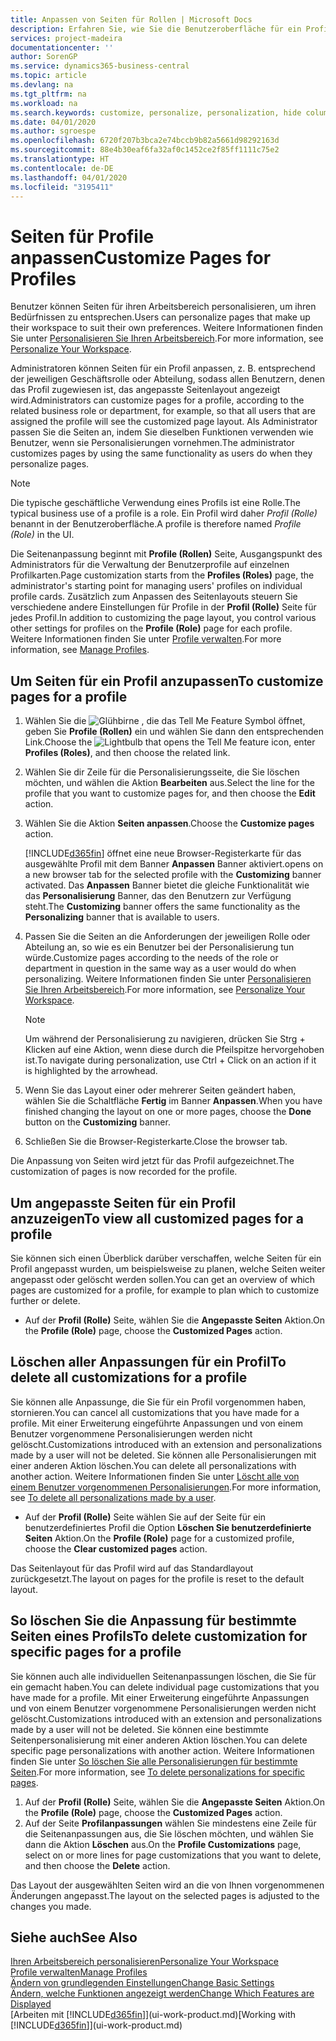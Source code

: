 ```yaml
---
title: Anpassen von Seiten für Rollen | Microsoft Docs
description: Erfahren Sie, wie Sie die Benutzeroberfläche für ein Profil (eine Rolle) anpassen, sodass allen Benutzern, die diese Rolle zugewiesen haben, ein benutzerdefinierter Arbeitsbereich angezeigt wird.
services: project-madeira
documentationcenter: ''
author: SorenGP
ms.service: dynamics365-business-central
ms.topic: article
ms.devlang: na
ms.tgt_pltfrm: na
ms.workload: na
ms.search.keywords: customize, personalize, personalization, hide columns, remove fields, move fields
ms.date: 04/01/2020
ms.author: sgroespe
ms.openlocfilehash: 6720f207b3bca2e74bccb9b82a5661d98292163d
ms.sourcegitcommit: 88e4b30eaf6fa32af0c1452ce2f85ff1111c75e2
ms.translationtype: HT
ms.contentlocale: de-DE
ms.lasthandoff: 04/01/2020
ms.locfileid: "3195411"
---
```

# <a name="customize-pages-for-profiles"></a><span data-ttu-id="79063-103">Seiten für Profile anpassen</span><span class="sxs-lookup"><span data-stu-id="79063-103">Customize Pages for Profiles</span></span>
<span data-ttu-id="79063-104">Benutzer können Seiten für ihren Arbeitsbereich personalisieren, um ihren Bedürfnissen zu entsprechen.</span><span class="sxs-lookup"><span data-stu-id="79063-104">Users can personalize pages that make up their workspace to suit their own preferences.</span></span> <span data-ttu-id="79063-105">Weitere Informationen finden Sie unter [Personalisieren Sie Ihren Arbeitsbereich](ui-personalization-user.md).</span><span class="sxs-lookup"><span data-stu-id="79063-105">For more information, see [Personalize Your Workspace](ui-personalization-user.md).</span></span>

<span data-ttu-id="79063-106">Administratoren können Seiten für ein Profil anpassen, z. B. entsprechend der jeweiligen Geschäftsrolle oder Abteilung, sodass allen Benutzern, denen das Profil zugewiesen ist, das angepasste Seitenlayout angezeigt wird.</span><span class="sxs-lookup"><span data-stu-id="79063-106">Administrators can customize pages for a profile, according to the related business role or department, for example, so that all users that are assigned the profile will see the customized page layout.</span></span> <span data-ttu-id="79063-107">Als Administrator passen Sie die Seiten an, indem Sie dieselben Funktionen verwenden wie Benutzer, wenn sie Personalisierungen vornehmen.</span><span class="sxs-lookup"><span data-stu-id="79063-107">The administrator customizes pages by using the same functionality as users do when they personalize pages.</span></span>

> [!NOTE]
> <span data-ttu-id="79063-108">Die typische geschäftliche Verwendung eines Profils ist eine Rolle.</span><span class="sxs-lookup"><span data-stu-id="79063-108">The typical business use of a profile is a role.</span></span> <span data-ttu-id="79063-109">Ein Profil wird daher *Profil (Rolle)* benannt in der Benutzeroberfläche.</span><span class="sxs-lookup"><span data-stu-id="79063-109">A profile is therefore named *Profile (Role)* in the UI.</span></span>

<span data-ttu-id="79063-110">Die Seitenanpassung beginnt mit **Profile (Rollen)** Seite, Ausgangspunkt des Administrators für die Verwaltung der Benutzerprofile auf einzelnen Profilkarten.</span><span class="sxs-lookup"><span data-stu-id="79063-110">Page customization starts from the **Profiles (Roles)** page, the administrator's starting point for managing users' profiles on individual profile cards.</span></span> <span data-ttu-id="79063-111">Zusätzlich zum Anpassen des Seitenlayouts steuern Sie verschiedene andere Einstellungen für Profile in der **Profil (Rolle)** Seite für jedes Profil.</span><span class="sxs-lookup"><span data-stu-id="79063-111">In addition to customizing the page layout, you control various other settings for profiles on the **Profile (Role)** page for each profile.</span></span> <span data-ttu-id="79063-112">Weitere Informationen finden Sie unter [Profile verwalten](admin-users-profiles-roles.md).</span><span class="sxs-lookup"><span data-stu-id="79063-112">For more information, see [Manage Profiles](admin-users-profiles-roles.md).</span></span>

## <a name="to-customize-pages-for-a-profile"></a><span data-ttu-id="79063-113">Um Seiten für ein Profil anzupassen</span><span class="sxs-lookup"><span data-stu-id="79063-113">To customize pages for a profile</span></span>
1. <span data-ttu-id="79063-114">Wählen Sie die ![Glühbirne , die das Tell Me Feature](media/ui-search/search_small.png "Sagen Sie mir, was Sie tun wollen") Symbol öffnet, geben Sie **Profile (Rollen)** ein und wählen Sie dann den entsprechenden Link.</span><span class="sxs-lookup"><span data-stu-id="79063-114">Choose the ![Lightbulb that opens the Tell Me feature](media/ui-search/search_small.png "Tell me what you want to do") icon, enter **Profiles (Roles)**, and then choose the related link.</span></span>
2. <span data-ttu-id="79063-115">Wählen Sie dir Zeile für die Personalisierungsseite, die Sie löschen möchten, und wählen die Aktion **Bearbeiten** aus.</span><span class="sxs-lookup"><span data-stu-id="79063-115">Select the line for the profile that you want to customize pages for, and then choose the **Edit** action.</span></span>
3. <span data-ttu-id="79063-116">Wählen Sie die Aktion **Seiten anpassen**.</span><span class="sxs-lookup"><span data-stu-id="79063-116">Choose the **Customize pages** action.</span></span>

    [!INCLUDE[d365fin](includes/d365fin_md.md)] <span data-ttu-id="79063-117">öffnet eine neue Browser-Registerkarte für das ausgewählte Profil mit dem Banner **Anpassen** Banner aktiviert.</span><span class="sxs-lookup"><span data-stu-id="79063-117">opens on a new browser tab for the selected profile with the **Customizing** banner activated.</span></span> <span data-ttu-id="79063-118">Das **Anpassen** Banner bietet die gleiche Funktionalität wie das **Personalisierung** Banner, das den Benutzern zur Verfügung steht.</span><span class="sxs-lookup"><span data-stu-id="79063-118">The **Customizing** banner offers the same functionality as the **Personalizing** banner that is available to users.</span></span>

4. <span data-ttu-id="79063-119">Passen Sie die Seiten an die Anforderungen der jeweiligen Rolle oder Abteilung an, so wie es ein Benutzer bei der Personalisierung tun würde.</span><span class="sxs-lookup"><span data-stu-id="79063-119">Customize pages according to the needs of the role or department in question in the same way as a user would do when personalizing.</span></span> <span data-ttu-id="79063-120">Weitere Informationen finden Sie unter [Personalisieren Sie Ihren Arbeitsbereich](ui-personalization-user.md).</span><span class="sxs-lookup"><span data-stu-id="79063-120">For more information, see [Personalize Your Workspace](ui-personalization-user.md).</span></span>

    > [!NOTE]
    > <span data-ttu-id="79063-121">Um während der Personalisierung zu navigieren, drücken Sie Strg + Klicken auf eine Aktion, wenn diese durch die Pfeilspitze hervorgehoben ist.</span><span class="sxs-lookup"><span data-stu-id="79063-121">To navigate during personalization, use Ctrl + Click on an action if it is highlighted by the arrowhead.</span></span>

5. <span data-ttu-id="79063-122">Wenn Sie das Layout einer oder mehrerer Seiten geändert haben, wählen Sie die Schaltfläche **Fertig** im Banner **Anpassen**.</span><span class="sxs-lookup"><span data-stu-id="79063-122">When you have finished changing the layout on one or more pages, choose the **Done** button on the **Customizing** banner.</span></span>
6. <span data-ttu-id="79063-123">Schließen Sie die Browser-Registerkarte.</span><span class="sxs-lookup"><span data-stu-id="79063-123">Close the browser tab.</span></span>

<span data-ttu-id="79063-124">Die Anpassung von Seiten wird jetzt für das Profil aufgezeichnet.</span><span class="sxs-lookup"><span data-stu-id="79063-124">The customization of pages is now recorded for the profile.</span></span>

## <a name="to-view-all-customized-pages-for-a-profile"></a><span data-ttu-id="79063-125">Um angepasste Seiten für ein Profil anzuzeigen</span><span class="sxs-lookup"><span data-stu-id="79063-125">To view all customized pages for a profile</span></span>
<span data-ttu-id="79063-126">Sie können sich einen Überblick darüber verschaffen, welche Seiten für ein Profil angepasst wurden, um beispielsweise zu planen, welche Seiten weiter angepasst oder gelöscht werden sollen.</span><span class="sxs-lookup"><span data-stu-id="79063-126">You can get an overview of which pages are customized for a profile, for example to plan which to customize further or delete.</span></span>

- <span data-ttu-id="79063-127">Auf der **Profil (Rolle)** Seite, wählen Sie die **Angepasste Seiten** Aktion.</span><span class="sxs-lookup"><span data-stu-id="79063-127">On the **Profile (Role)** page, choose the **Customized Pages** action.</span></span>

## <a name="to-delete-all-customizations-for-a-profile"></a><span data-ttu-id="79063-128">Löschen aller Anpassungen für ein Profil</span><span class="sxs-lookup"><span data-stu-id="79063-128">To delete all customizations for a profile</span></span>
<span data-ttu-id="79063-129">Sie können alle Anpassunge, die Sie für ein Profil vorgenommen haben, stornieren.</span><span class="sxs-lookup"><span data-stu-id="79063-129">You can cancel all customizations that you have made for a profile.</span></span> <span data-ttu-id="79063-130">Mit einer Erweiterung eingeführte Anpassungen und von einem Benutzer vorgenommene Personalisierungen werden nicht gelöscht.</span><span class="sxs-lookup"><span data-stu-id="79063-130">Customizations introduced with an extension and personalizations made by a user will not be deleted.</span></span> <span data-ttu-id="79063-131">Sie können alle Personalisierungen mit einer anderen Aktion löschen.</span><span class="sxs-lookup"><span data-stu-id="79063-131">You can delete all personalizations with another action.</span></span> <span data-ttu-id="79063-132">Weitere Informationen finden Sie unter [Löscht alle von einem Benutzer vorgenommenen Personalisierungen](admin-users-profiles-roles.md#to-delete-all-personalizations-made-by-a-user).</span><span class="sxs-lookup"><span data-stu-id="79063-132">For more information, see [To delete all personalizations made by a user](admin-users-profiles-roles.md#to-delete-all-personalizations-made-by-a-user).</span></span>

- <span data-ttu-id="79063-133">Auf der **Profil (Rolle)** Seite wählen Sie auf der Seite für ein benutzerdefiniertes Profil die Option **Löschen Sie benutzerdefinierte Seiten** Aktion.</span><span class="sxs-lookup"><span data-stu-id="79063-133">On the **Profile (Role)** page for a customized profile, choose the **Clear customized pages** action.</span></span>

<span data-ttu-id="79063-134">Das Seitenlayout für das Profil wird auf das Standardlayout zurückgesetzt.</span><span class="sxs-lookup"><span data-stu-id="79063-134">The layout on pages for the profile is reset to the default layout.</span></span>  

## <a name="to-delete-customization-for-specific-pages-for-a-profile"></a><span data-ttu-id="79063-135">So löschen Sie die Anpassung für bestimmte Seiten eines Profils</span><span class="sxs-lookup"><span data-stu-id="79063-135">To delete customization for specific pages for a profile</span></span>
<span data-ttu-id="79063-136">Sie können auch alle individuellen Seitenanpassungen löschen, die Sie für ein gemacht haben.</span><span class="sxs-lookup"><span data-stu-id="79063-136">You can delete individual page customizations that you have made for a profile.</span></span> <span data-ttu-id="79063-137">Mit einer Erweiterung eingeführte Anpassungen und von einem Benutzer vorgenommene Personalisierungen werden nicht gelöscht.</span><span class="sxs-lookup"><span data-stu-id="79063-137">Customizations introduced with an extension and personalizations made by a user will not be deleted.</span></span> <span data-ttu-id="79063-138">Sie können eine bestimmte Seitenpersonalisierung mit einer anderen Aktion löschen.</span><span class="sxs-lookup"><span data-stu-id="79063-138">You can delete specific page personalizations with another action.</span></span> <span data-ttu-id="79063-139">Weitere Informationen finden Sie unter [So löschen Sie alle Personalisierungen für bestimmte Seiten](admin-users-profiles-roles.md#to-delete-personalizations-for-specific-pages).</span><span class="sxs-lookup"><span data-stu-id="79063-139">For more information, see [To delete personalizations for specific pages](admin-users-profiles-roles.md#to-delete-personalizations-for-specific-pages).</span></span>

1. <span data-ttu-id="79063-140">Auf der **Profil (Rolle)** Seite, wählen Sie die **Angepasste Seiten** Aktion.</span><span class="sxs-lookup"><span data-stu-id="79063-140">On the **Profile (Role)** page, choose the **Customized Pages** action.</span></span>
2. <span data-ttu-id="79063-141">Auf der Seite **Profilanpassungen** wählen Sie mindestens eine Zeile für die Seitenanpassungen aus, die Sie löschen möchten, und wählen Sie dann die Aktion **Löschen** aus.</span><span class="sxs-lookup"><span data-stu-id="79063-141">On the **Profile Customizations** page, select on or more lines for page customizations that you want to delete, and then choose the **Delete** action.</span></span>

<span data-ttu-id="79063-142">Das Layout der ausgewählten Seiten wird an die von Ihnen vorgenommenen Änderungen angepasst.</span><span class="sxs-lookup"><span data-stu-id="79063-142">The layout on the selected pages is adjusted to the changes you made.</span></span>

## <a name="see-also"></a><span data-ttu-id="79063-143">Siehe auch</span><span class="sxs-lookup"><span data-stu-id="79063-143">See Also</span></span>
[<span data-ttu-id="79063-144">Ihren Arbeitsbereich personalisieren</span><span class="sxs-lookup"><span data-stu-id="79063-144">Personalize Your Workspace</span></span>](ui-personalization-user.md)  
[<span data-ttu-id="79063-145">Profile verwalten</span><span class="sxs-lookup"><span data-stu-id="79063-145">Manage Profiles</span></span>](admin-users-profiles-roles.md)  
[<span data-ttu-id="79063-146">Ändern von grundlegenden Einstellungen</span><span class="sxs-lookup"><span data-stu-id="79063-146">Change Basic Settings</span></span>](ui-change-basic-settings.md)  
[<span data-ttu-id="79063-147">Ändern, welche Funktionen angezeigt werden</span><span class="sxs-lookup"><span data-stu-id="79063-147">Change Which Features are Displayed</span></span>](ui-experiences.md)  
<span data-ttu-id="79063-148">[Arbeiten mit [!INCLUDE[d365fin](includes/d365fin_md.md)]](ui-work-product.md)</span><span class="sxs-lookup"><span data-stu-id="79063-148">[Working with [!INCLUDE[d365fin](includes/d365fin_md.md)]](ui-work-product.md)</span></span>  
